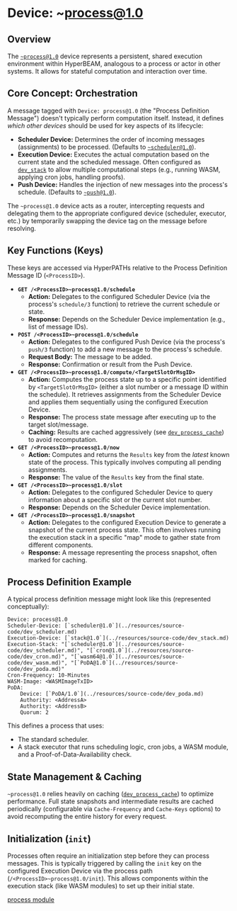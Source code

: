 # Device: ~process@1.0

## Overview

The [`~process@1.0`](../resources/source-code/dev_process.md) device represents a persistent, shared execution environment within HyperBEAM, analogous to a process or actor in other systems. It allows for stateful computation and interaction over time.

## Core Concept: Orchestration

A message tagged with `Device: process@1.0` (the "Process Definition Message") doesn't typically perform computation itself. Instead, it defines *which other devices* should be used for key aspects of its lifecycle:

*   **Scheduler Device:** Determines the order of incoming messages (assignments) to be processed. (Defaults to [`~scheduler@1.0`](../resources/source-code/dev_scheduler.md)).
*   **Execution Device:** Executes the actual computation based on the current state and the scheduled message. Often configured as [`dev_stack`](../resources/source-code/dev_stack.md) to allow multiple computational steps (e.g., running WASM, applying cron jobs, handling proofs).
*   **Push Device:** Handles the injection of new messages into the process's schedule. (Defaults to [`~push@1.0`](../resources/source-code/dev_push.md)).

The `~process@1.0` device acts as a router, intercepting requests and delegating them to the appropriate configured device (scheduler, executor, etc.) by temporarily swapping the device tag on the message before resolving.

## Key Functions (Keys)

These keys are accessed via HyperPATHs relative to the Process Definition Message ID (`<ProcessID>`).

*   **`GET /<ProcessID>~process@1.0/schedule`**
    *   **Action:** Delegates to the configured Scheduler Device (via the process's `schedule/3` function) to retrieve the current schedule or state.
    *   **Response:** Depends on the Scheduler Device implementation (e.g., list of message IDs).
*   **`POST /<ProcessID>~process@1.0/schedule`**
    *   **Action:** Delegates to the configured Push Device (via the process's `push/3` function) to add a new message to the process's schedule.
    *   **Request Body:** The message to be added.
    *   **Response:** Confirmation or result from the Push Device.
*   **`GET /<ProcessID>~process@1.0/compute/<TargetSlotOrMsgID>`**
    *   **Action:** Computes the process state up to a specific point identified by `<TargetSlotOrMsgID>` (either a slot number or a message ID within the schedule). It retrieves assignments from the Scheduler Device and applies them sequentially using the configured Execution Device.
    *   **Response:** The process state message after executing up to the target slot/message.
    *   **Caching:** Results are cached aggressively (see [`dev_process_cache`](../resources/source-code/dev_process_cache.md)) to avoid recomputation.
*   **`GET /<ProcessID>~process@1.0/now`**
    *   **Action:** Computes and returns the `Results` key from the *latest* known state of the process. This typically involves computing all pending assignments.
    *   **Response:** The value of the `Results` key from the final state.
*   **`GET /<ProcessID>~process@1.0/slot`**
    *   **Action:** Delegates to the configured Scheduler Device to query information about a specific slot or the current slot number.
    *   **Response:** Depends on the Scheduler Device implementation.
*   **`GET /<ProcessID>~process@1.0/snapshot`**
    *   **Action:** Delegates to the configured Execution Device to generate a snapshot of the current process state. This often involves running the execution stack in a specific "map" mode to gather state from different components.
    *   **Response:** A message representing the process snapshot, often marked for caching.

## Process Definition Example

A typical process definition message might look like this (represented conceptually):

```text
Device: process@1.0
Scheduler-Device: [`scheduler@1.0`](../resources/source-code/dev_scheduler.md)
Execution-Device: [`stack@1.0`](../resources/source-code/dev_stack.md)
Execution-Stack: "[`scheduler@1.0`](../resources/source-code/dev_scheduler.md)", "[`cron@1.0`](../resources/source-code/dev_cron.md)", "[`wasm64@1.0`](../resources/source-code/dev_wasm.md)", "[`PoDA@1.0`](../resources/source-code/dev_poda.md)"
Cron-Frequency: 10-Minutes
WASM-Image: <WASMImageTxID>
PoDA:
    Device: [`PoDA/1.0`](../resources/source-code/dev_poda.md)
    Authority: <AddressA>
    Authority: <AddressB>
    Quorum: 2
```

This defines a process that uses:
*   The standard scheduler.
*   A stack executor that runs scheduling logic, cron jobs, a WASM module, and a Proof-of-Data-Availability check.

## State Management & Caching

`~process@1.0` relies heavily on caching ([`dev_process_cache`](../resources/source-code/dev_process_cache.md)) to optimize performance. Full state snapshots and intermediate results are cached periodically (configurable via `Cache-Frequency` and `Cache-Keys` options) to avoid recomputing the entire history for every request.

## Initialization (`init`)

Processes often require an initialization step before they can process messages. This is typically triggered by calling the `init` key on the configured Execution Device via the process path (`/<ProcessID>~process@1.0/init`). This allows components within the execution stack (like WASM modules) to set up their initial state.

[process module](../resources/source-code/dev_process.md)
